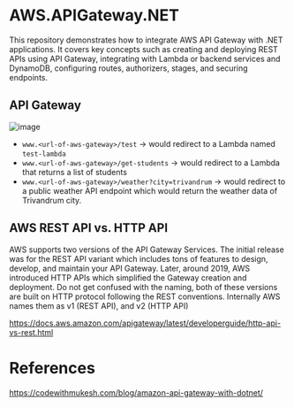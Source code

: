 # AWS.APIGateway.NET
This repository demonstrates how to integrate AWS API Gateway with .NET applications. It covers key concepts such as creating and deploying REST APIs using API Gateway, integrating with Lambda or backend services and DynamoDB, configuring routes, authorizers, stages, and securing endpoints.

## API Gateway

![image](https://github.com/user-attachments/assets/6da87510-c62d-4cce-b8f2-488e2537d7fa)


- `www.<url-of-aws-gateway>/test` → would redirect to a Lambda named `test-lambda`
- `www.<url-of-aws-gateway>/get-students` → would redirect to a Lambda that returns a list of students
- `www.<url-of-aws-gateway>/weather?city=trivandrum` → would redirect to a public weather API endpoint which would return the weather data of Trivandrum city.


## AWS REST API vs. HTTP API

AWS supports two versions of the API Gateway Services. The initial release was for the REST API variant which includes tons of features to design, develop, and maintain your API Gateway. Later, around 2019, AWS introduced HTTP APIs which simplified the Gateway creation and deployment. Do not get confused with the naming, both of these versions are built on HTTP protocol following the REST conventions. Internally AWS names them as v1 (REST API), and v2 (HTTP API)

https://docs.aws.amazon.com/apigateway/latest/developerguide/http-api-vs-rest.html

# References
https://codewithmukesh.com/blog/amazon-api-gateway-with-dotnet/
